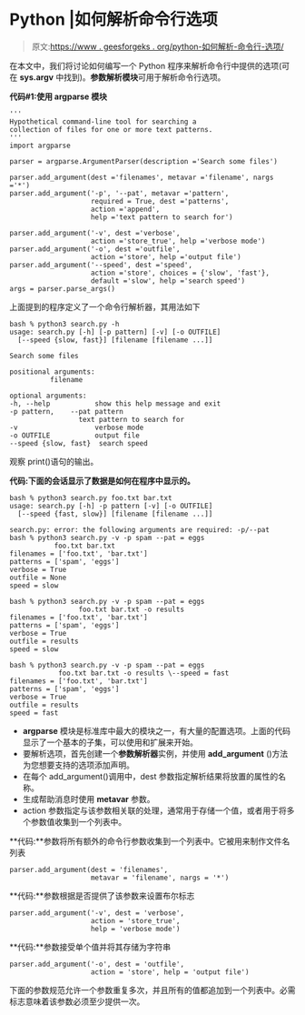 # Python |如何解析命令行选项

> 原文:[https://www . geesforgeks . org/python-如何解析-命令行-选项/](https://www.geeksforgeeks.org/python-how-to-parse-command-line-options/)

在本文中，我们将讨论如何编写一个 Python 程序来解析命令行中提供的选项(可在 **sys.argv** 中找到)。**参数解析模块**可用于解析命令行选项。

**代码#1:使用 argparse 模块**

```
'''
Hypothetical command-line tool for searching a 
collection of files for one or more text patterns.
'''
import argparse

parser = argparse.ArgumentParser(description ='Search some files')

parser.add_argument(dest ='filenames', metavar ='filename', nargs ='*')
parser.add_argument('-p', '--pat', metavar ='pattern', 
                    required = True, dest ='patterns', 
                    action ='append', 
                    help ='text pattern to search for')

parser.add_argument('-v', dest ='verbose',
                    action ='store_true', help ='verbose mode')
parser.add_argument('-o', dest ='outfile', 
                    action ='store', help ='output file')
parser.add_argument('--speed', dest ='speed', 
                    action ='store', choices = {'slow', 'fast'},
                    default ='slow', help ='search speed')
args = parser.parse_args()
```

上面提到的程序定义了一个命令行解析器，其用法如下

```
bash % python3 search.py -h
usage: search.py [-h] [-p pattern] [-v] [-o OUTFILE] 
  [--speed {slow, fast}] [filename [filename ...]]

Search some files

positional arguments:
          filename

optional arguments:
-h, --help           show this help message and exit
-p pattern,    --pat pattern
                 text pattern to search for
-v                   verbose mode
-o OUTFILE           output file
--speed {slow, fast}  search speed
```

观察 print()语句的输出。

**代码:下面的会话显示了数据是如何在程序中显示的。**

```
bash % python3 search.py foo.txt bar.txt
usage: search.py [-h] -p pattern [-v] [-o OUTFILE]
  [--speed {fast, slow}] [filename [filename ...]]

search.py: error: the following arguments are required: -p/--pat
bash % python3 search.py -v -p spam --pat = eggs 
           foo.txt bar.txt
filenames = ['foo.txt', 'bar.txt']
patterns = ['spam', 'eggs']
verbose = True
outfile = None
speed = slow
```

```
bash % python3 search.py -v -p spam --pat = eggs 
                 foo.txt bar.txt -o results
filenames = ['foo.txt', 'bar.txt']
patterns = ['spam', 'eggs']
verbose = True
outfile = results
speed = slow
```

```
bash % python3 search.py -v -p spam --pat = eggs 
            foo.txt bar.txt -o results \--speed = fast
filenames = ['foo.txt', 'bar.txt']
patterns = ['spam', 'eggs']
verbose = True
outfile = results
speed = fast
```

*   **argparse** 模块是标准库中最大的模块之一，有大量的配置选项。上面的代码显示了一个基本的子集，可以使用和扩展来开始。
*   要解析选项，首先创建一个**参数解析器**实例，并使用 **add_argument** ()方法为您想要支持的选项添加声明。
*   在每个 add_argument()调用中，dest 参数指定解析结果将放置的属性的名称。
*   生成帮助消息时使用 **metavar** 参数。
*   action 参数指定与该参数相关联的处理，通常用于存储一个值，或者用于将多个参数值收集到一个列表中。

**代码:**参数将所有额外的命令行参数收集到一个列表中。它被用来制作文件名列表

```
parser.add_argument(dest = 'filenames',
                    metavar = 'filename', nargs = '*')
```

**代码:**参数根据是否提供了该参数来设置布尔标志

```
parser.add_argument('-v', dest = 'verbose', 
                    action = 'store_true', 
                    help = 'verbose mode')
```

**代码:**参数接受单个值并将其存储为字符串

```
parser.add_argument('-o', dest = 'outfile', 
                    action = 'store', help = 'output file')
```

下面的参数规范允许一个参数重复多次，并且所有的值都追加到一个列表中。必需标志意味着该参数必须至少提供一次。